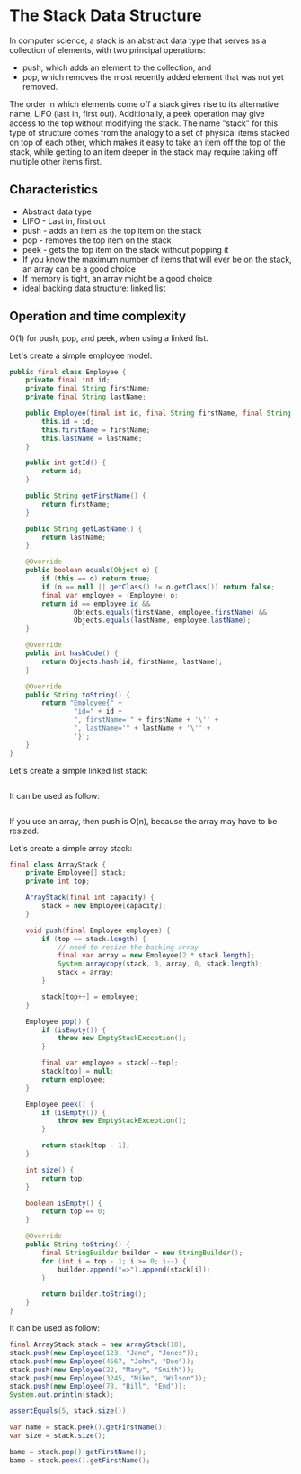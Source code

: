 # The Stack Data Structure

In computer science, a stack is an abstract data type that serves as a collection of elements, with two principal 
operations:

- push, which adds an element to the collection, and
- pop, which removes the most recently added element that was not yet removed.

The order in which elements come off a stack gives rise to its alternative name, LIFO (last in, first out). Additionally, 
a peek operation may give access to the top without modifying the stack. The name "stack" for this type of 
structure comes from the analogy to a set of physical items stacked on top of each other, which makes it easy to take an 
item off the top of the stack, while getting to an item deeper in the stack may require taking off multiple other items 
first.

## Characteristics

* Abstract data type
* LIFO - Last in, first out
* push - adds an item as the top item on the stack
* pop - removes the top item on the stack
* peek - gets the top item on the stack without popping it
* If you know the maximum number of items that will ever be on the stack, an array can be a good choice
* If memory is tight, an array might be a good choice
* ideal backing data structure: linked list 

## Operation and time complexity

O(1) for push, pop, and peek, when using a linked list. 

Let's create a simple employee model:

```java
public final class Employee {
    private final int id;
    private final String firstName;
    private final String lastName;

    public Employee(final int id, final String firstName, final String lastName) {
        this.id = id;
        this.firstName = firstName;
        this.lastName = lastName;
    }

    public int getId() {
        return id;
    }

    public String getFirstName() {
        return firstName;
    }

    public String getLastName() {
        return lastName;
    }

    @Override
    public boolean equals(Object o) {
        if (this == o) return true;
        if (o == null || getClass() != o.getClass()) return false;
        final var employee = (Employee) o;
        return id == employee.id &&
                Objects.equals(firstName, employee.firstName) &&
                Objects.equals(lastName, employee.lastName);
    }

    @Override
    public int hashCode() {
        return Objects.hash(id, firstName, lastName);
    }

    @Override
    public String toString() {
        return "Employee{" +
                "id=" + id +
                ", firstName='" + firstName + '\'' +
                ", lastName='" + lastName + '\'' +
                '}';
    }
}
```

Let's create a simple linked list stack:

```java
```

It can be used as follow:

```java
```

If you use an array, then push is O(n), because the array may have to be resized.

Let's create a simple array stack:

```java
final class ArrayStack {
    private Employee[] stack;
    private int top;

    ArrayStack(final int capacity) {
        stack = new Employee[capacity];
    }

    void push(final Employee employee) {
        if (top == stack.length) {
            // need to resize the backing array
            final var array = new Employee[2 * stack.length];
            System.arraycopy(stack, 0, array, 0, stack.length);
            stack = array;
        }

        stack[top++] = employee;
    }

    Employee pop() {
        if (isEmpty()) {
            throw new EmptyStackException();
        }

        final var employee = stack[--top];
        stack[top] = null;
        return employee;
    }

    Employee peek() {
        if (isEmpty()) {
            throw new EmptyStackException();
        }

        return stack[top - 1];
    }

    int size() {
        return top;
    }

    boolean isEmpty() {
        return top == 0;
    }

    @Override
    public String toString() {
        final StringBuilder builder = new StringBuilder();
        for (int i = top - 1; i >= 0; i--) {
            builder.append("=>").append(stack[i]);
        }

        return builder.toString();
    }
}
```

It can be used as follow:

```java
final ArrayStack stack = new ArrayStack(10);
stack.push(new Employee(123, "Jane", "Jones"));
stack.push(new Employee(4567, "John", "Doe"));
stack.push(new Employee(22, "Mary", "Smith"));
stack.push(new Employee(3245, "Mike", "Wilson"));
stack.push(new Employee(78, "Bill", "End"));
System.out.println(stack);

assertEquals(5, stack.size());

var name = stack.peek().getFirstName();
var size = stack.size();

bame = stack.pop().getFirstName();
bame = stack.peek().getFirstName();
```